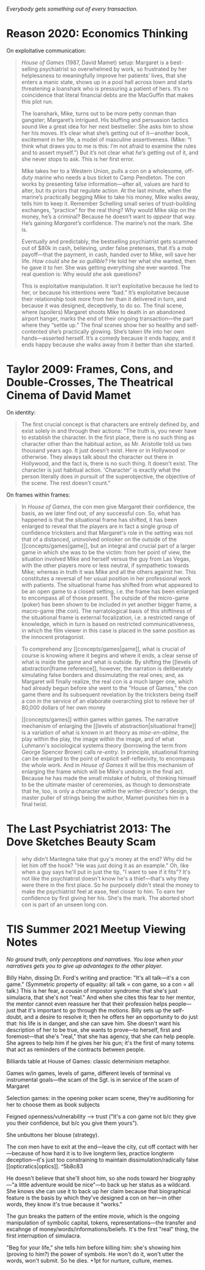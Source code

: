 _Everybody gets something out of every transaction._

# Reason 2020: Economics Thinking

On exploitative communication:

> _House of Games_ (1987, David Mamet) setup: Margaret is a best-selling psychiatrist so overwhelmed by work, so frustrated by her helplessness to meaningfully improve her patients’ lives, that she enters a manic state, shows up in a pool hall across town and starts threatening a loanshark who is pressuring a patient of hers. It’s no coincidence that literal financial debts are the MacGuffin that makes this plot run. 
> 
> The loanshark, Mike, turns out to be more petty conman than gangster; Margaret’s intrigued. His bluffing and persuasion tactics sound like a great idea for her next bestseller. She asks him to show her his moves. It’s clear what she’s getting out of it—another book, excitement in her life, a model of masculine assertiveness. (Mike: “I think what draws you to me is this: I’m not afraid to examine the rules and to assert myself.”) But it’s not clear what _he’s_ getting out of it, and she never stops to ask. This is her first error. 
> 
> Mike takes her to a Western Union, pulls a con on a wholesome, off-duty marine who needs a bus ticket to Camp Pendleton. The con works by presenting false information—after all, values are hard to alter, but its priors that regulate action. At the last minute, when the marine’s practically begging Mike to take his money, Mike walks away, tells him to keep it. Remember Schelling small series of trust-building exchanges, “practice” for the real thing? Why would Mike skip on the money, he’s a criminal? Because he doesn’t want to _appear_ that way. He’s gaining _Margaret’s_ confidence. The marine’s not the mark. She is.
>
> Eventually and predictably, the bestselling psychiatrist gets scammed out of $80k in cash, believing, under false pretenses, that it’s a mob payoff—that the payment, in cash, handed over to Mike, will save her life. _How could she be so gullible?_ He told her what she wanted, then he gave it to her. She was getting everything she ever wanted. The real question is: Why _would_ she ask questions? 
>
> This is exploitative manipulation. It isn’t exploitative because he lied to her, or because his intentions were “bad.” It’s exploitative because their relationship took more from her than it delivered in turn, and because it was designed, deceptively, to do so. The final scene, where (spoilers) Margaret shoots Mike to death in an abandoned airport hanger, marks the end of their ongoing transaction—the part where they “settle up.” The final scenes show her so healthy and self-contented she’s practically glowing. She’s taken life into her own hands—asserted herself. It’s a comedy because it ends happy, and it ends happy because she walks away from it better than she started.

# Taylor 2009: Frames, Cons, and Double-Crosses, The Theatrical Cinema of David Mamet

On identity:

> The first crucial concept is that characters are entirely defined by, and exist solely in and through their actions: "The truth is, you never have to establish the character. In the first place, there is no such thing as character other than the habitual action, as Mr. Aristotle told us two thousand years ago. It just doesn't exist. Here or in Hollywood or otherwise. They always talk about the character out there in Hollywood, and the fact is, there is no such thing. It doesn't exist. The character is just habitual action. 'Character' is exactly what the person literally does in pursuit of the superobjective, the objective of the scene. The rest doesn't count."

On frames within frames:

> In _House of Games_, the con men give Margaret their confidence, the basis, as we later find out, of any successful con. So, what has happened is that the situational frame has shifted, it has been enlarged to reveal that the players are in fact a single group of confidence tricksters and that Margaret's role in the setting was not that of a distanced, uninvolved onlooker on the outside of the [[concepts/games|game]], but an integral and crucial part of a larger game in which she was to be the victim: from her point of view, the situation involved Mike and herself versus the guy from Las Vegas, with the other players more or less neutral, if sympathetic towards Mike; whereas in truth it was Mike and all the others against her. This constitutes a reversal of her usual position in her professional work with patients. The situational frame has shifted from what appeared to be an open game to a closed setting, i.e. the frame has been enlarged to encompass all of those present. The outside of the micro-game (poker) has been shown to be included in yet another bigger frame, a macro-game (the con). The narratological basis of this shiftiness of the situational frame is external focalization, i.e. a restricted range of knowledge, which in turn is based on restricted communicativeness, in which the film viewer in this case is placed in the same position as the innocent protagonist.

> To comprehend any [[concepts/games|game]], what is crucial of course is knowing where it begins and where it ends, a clear sense of what is inside the game and what is outside. By shifting the [[levels of abstraction|frame reference]], however, the narration is deliberately simulating false borders and dissimulating the real ones; and, as Margaret will finally realize, the real con is a much larger one, which had already begun before she went to the "House of Games," the con game there and its subsequent revelation by the tricksters being itself a con in the service of an elaborate overarching plot to relieve her of 80,000 dollars of her own money

> [[concepts/games]] within games within games. The narrative mechanism of enlarging the [[levels of abstraction|situational frame]] is a variation of what is known in art theory as _mise-en-abîme_, the play within the play, the image within the image, and of what Luhmann's sociological systems theory (borrowing the term from George Spencer Brown) calls _re-entry_. In principle, situational framing can be enlarged to the point of explicit self-reflexivity, to encompass the whole work. And in _House of Games_ it will be this mechanism of enlarging the frame which will be Mike's undoing in the final act. Because he has made the small mistake of hubris, of thinking himself to be the ultimate master of ceremonies, as though to demonstrate that he, too, is only a character within the writer-director's design, the master puller of strings being the author, Mamet punishes him in a final twist.

# The Last Psychiatrist 2013: The Dove Sketches Beauty Scam

> why didn't Mantegna take that guy's money at the end?  Why did he let him off the hook?  "He was just doing it as an example." Oh, like when a guy says he'll put in just the tip, "I want to see if it fits"?   It's not like the psychiatrist doesn't know he's a thief—that's why they were there in the first place. So he purposely didn't steal the money to make the psychiatrist feel at ease, feel closer to him.  To earn her confidence by first giving her his.  She's the mark.  The aborted short con is part of an unseen long con.

# TIS Summer 2021 Meetup Viewing Notes

_No ground truth, only perceptions and narratives. You lose when your narratives gets you to give up advantages to the other player._

Billy Hahn, dissing Dr. Ford's writing and practice: "It's all talk—it's a con game." (Symmetric property of equality: all talk = con game, so a con = all talk.) This is her fear, a cousin of impostor syndrome: that she's just simulacra, that she's not "real." And when she cites this fear to her mentor, the mentor cannot even reassure her that their profession helps people—just that it's important to go through the motions. Billy sets up the self-doubt, and a desire to resolve it; then he offers her an opportunity to do just that: his life is in danger, and she can save him. She doesn't want his description of her to be true, she wants to prove—to herself, first and foremost—that she's "real," that she has agency, that she can help people. She agrees to help him if he gives her his gun; it's the first of many totems that act as reminders of the contracts between people.

Billiards table at House of Games: classic determinism metaphor.

Games w/in games, levels of game, different levels of terminal vs instrumental goals—the scam of the Sgt. is in service of the scam of Margaret

Selection games: in the opening poker scam scene, they're auditioning for her to choose them as book subjects

Feigned openness/vulnerability --> trust ("It's a con game not b/c they give you their confidence, but b/c you give them yours").

She unbuttons her blouse (strategy).

The con men have to exit at the end—leave the city, cut off contact with her—because of how hard it is to live longterm lies, practice longterm deception—it's just too constraining to maintain dissimulation/radically false [[opticratics|optics]]. ^5b8c83

He doesn't believe that she'll shoot him, so she nods toward her biography—"a little adventure would be nice"—to back up her status as a wildcard. She knows she can use it to back up her claim because that biographical feature is the basis by which they've designed a con on her—in other words, they know it's true because it "works."

The gun breaks the pattern of the entire movie, which is the ongoing manipulation of symbolic capital, tokens, representations—the transfer and excahnge of money/words/informations/beliefs. It's the first "real" thing, the first interruption of simulacra.

"Beg for your life," she tells him before killing him: she's showing him (proving to him?) the power of symbols. He won't do it, won't utter the words, won't submit. So he dies. +1pt for nurture, culture, memes.